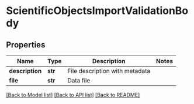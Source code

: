 # ScientificObjectsImportValidationBody

## Properties
Name | Type | Description | Notes
------------ | ------------- | ------------- | -------------
**description** | **str** | File description with metadata | 
**file** | **str** | Data file | 

[[Back to Model list]](../README.md#documentation-for-models) [[Back to API list]](../README.md#documentation-for-api-endpoints) [[Back to README]](../README.md)

